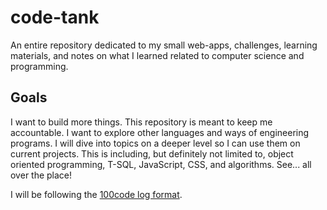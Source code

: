 # code-tank
An entire repository dedicated to my small web-apps, challenges, learning materials, and notes on what I learned related to computer science and programming.

## Goals
I want to build more things. This repository is meant to keep me accountable. I want to explore other languages and ways of engineering programs. I will dive into topics on a deeper level so I can use them on current projects. This is including, but definitely not limited to, object oriented programming, T-SQL, JavaScript, CSS, and algorithms. See... all over the place! 

I will be following the [100code log format](https://github.com/kallaway/100-days-of-code/blob/master/log.md "100daysofcode logger format").


